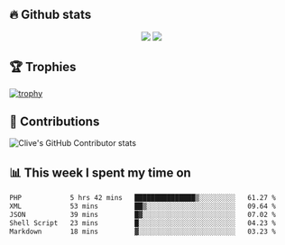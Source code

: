 ## &#128293; Github stats

<!-- GitHub Readme Streak Stats - https://github.com/DenverCoder1/github-readme-streak-stats -->
<p align="center">

<picture>
  <source 
    srcset="https://github-readme-stats.vercel.app/api?username=clivewalkden&count_private=true&show_icons=true&theme=darcula"
    media="(prefers-color-scheme: dark)"
  />
  <source
    srcset="https://github-readme-stats.vercel.app/api?username=clivewalkden&count_private=true&show_icons=true&theme=calm"
    media="(prefers-color-scheme: light), (prefers-color-scheme: no-preference)"
  />
  <img src="https://github-readme-stats.vercel.app/api?username=clivewalkden&count_private=true&show_icons=true&theme=darcula" />
</picture>

<a href="https://git.io/streak-stats" target="_blank">
  <img src="http://github-readme-streak-stats.herokuapp.com?user=clivewalkden&theme=darcula&date_format=j%20M%5B%20Y%5D" />
</a>

</p>

## &#127942; Trophies
[![trophy](https://github-profile-trophy.vercel.app/?username=clivewalkden&theme=onedark)](https://github.com/clivewalkden/github-profile-trophy)

## &#129309; Contributions
![Clive's GitHub Contributor stats](https://github-contributor-stats.vercel.app/api?username=clivewalkden)

## &#128202; This week I spent my time on
<!--START_SECTION:waka-->

```txt
PHP            5 hrs 42 mins   ███████████████▒░░░░░░░░░   61.27 %
XML            53 mins         ██▒░░░░░░░░░░░░░░░░░░░░░░   09.64 %
JSON           39 mins         █▓░░░░░░░░░░░░░░░░░░░░░░░   07.02 %
Shell Script   23 mins         █░░░░░░░░░░░░░░░░░░░░░░░░   04.23 %
Markdown       18 mins         ▓░░░░░░░░░░░░░░░░░░░░░░░░   03.23 %
```

<!--END_SECTION:waka-->
